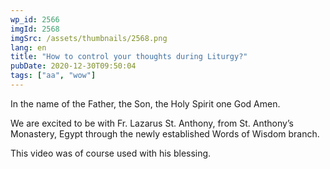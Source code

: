 ```yaml
---
wp_id: 2566
imgId: 2568
imgSrc: /assets/thumbnails/2568.png
lang: en
title: "How to control your thoughts during Liturgy?"
pubDate: 2020-12-30T09:50:04
tags: ["aa", "wow"]
---
```

<!-- page: 6 -->

<p>In the name of the Father, the Son, the Holy Spirit one God Amen.</p>
<p>We are excited to be with Fr. Lazarus St. Anthony, from St. Anthony&#8217;s Monastery, Egypt through the newly established Words of Wisdom branch.</p>
<p>This video was of course used with his blessing.</p>
<p>&nbsp;</p>
